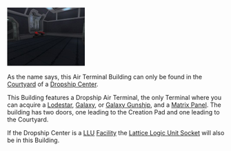 ![](../images/DCAirTerminal.jpg "DCAirTerminal.jpg")

As the name says, this Air Terminal Building can only be found in the
[Courtyard](Courtyard.md) of a [Dropship Center](Dropship_Center.md).

This Building features a Dropship Air Terminal, the only Terminal where you can
acquire a [Lodestar](../vehicles/Lodestar.md), [Galaxy](../vehicles/Galaxy.md),
or [Galaxy Gunship](../vehicles/Galaxy_Gunship.md), and a
[Matrix Panel](../items/Matrix_Panel.md). The building has two doors, one
leading to the Creation Pad and one leading to the Courtyard.

If the Dropship Center is a [LLU](../terminology/Lattice_Logic_Unit.md)
[Facility](Facilities.md) the
[Lattice Logic Unit Socket](Lattice_Logic_Unit_Socket.md) will also be in this
Building.


